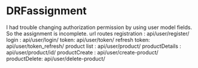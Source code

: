 # DRFassignment

I had trouble changing  authorization permission by using user model fields. 
So the assignment is  incomplete.
url routes 
registration : api/user/register/
login : api/user/login/
token: api/user/token/
refresh token: api/user/token_refresh/
product list : api/user/product/
productDetails : api/user/product/id/
productCreate : api/user/create-product/
productDelete: api/user/delete-product/
